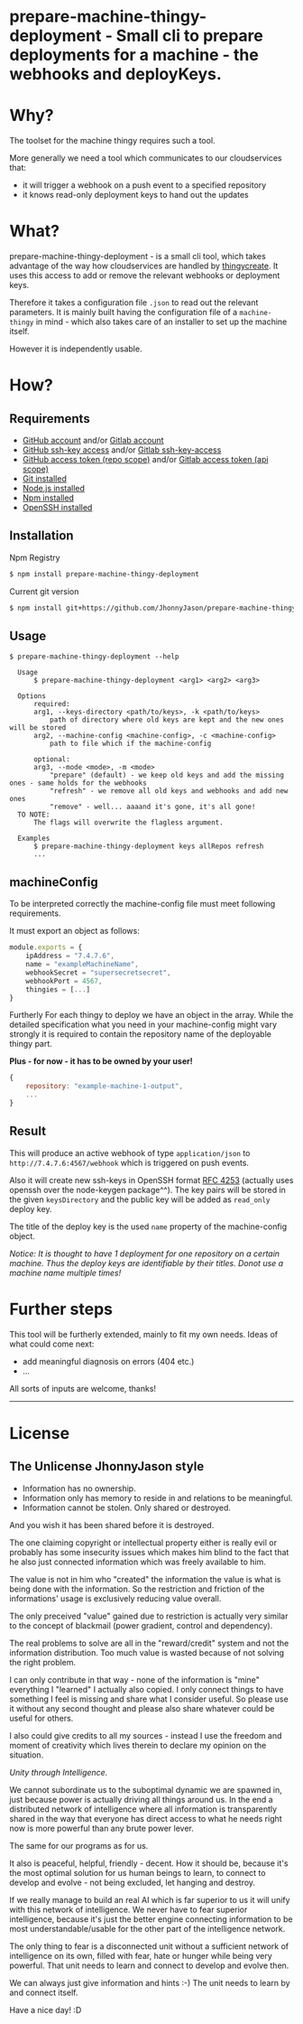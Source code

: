 # prepare-machine-thingy-deployment - Small cli to prepare deployments for a machine - the webhooks and deployKeys.

# Why?
The toolset for the machine thingy requires such a tool.

More generally we need a tool which communicates to our cloudservices that:

- it will trigger a webhook on a push event to a specified repository
- it knows read-only deployment keys to hand out the updates

# What?
prepare-machine-thingy-deployment - is a small cli tool, which takes advantage of the way how cloudservices are handled by [thingycreate](https://www.npmjs.com/package/thingycreate). It uses this access to add or remove the relevant webhooks or deployment keys.

Therefore it takes a configuration file `.json` to read out the relevant parameters. It is mainly built having the configuration file of a `machine-thingy` in mind - which also takes care of an installer to set up the machine itself.

However it is independently usable.

# How?
Requirements
------------
* [GitHub account](https://github.com/) and/or [Gitlab account](https://gitlab.com/)
* [GitHub ssh-key access](https://help.github.com/en/github/authenticating-to-github/generating-a-new-ssh-key-and-adding-it-to-the-ssh-agent) and/or [Gitlab ssh-key-access](https://docs.gitlab.com/ee/gitlab-basics/create-your-ssh-keys.html)
* [GitHub access token (repo scope)](https://github.com/settings/tokens) and/or [Gitlab access token (api scope)](https://docs.gitlab.com/ee/user/profile/personal_access_tokens.html)
* [Git installed](https://git-scm.com/)
* [Node.js installed](https://nodejs.org/)
* [Npm installed](https://www.npmjs.com/)
* [OpenSSH installed](https://www.openssh.com/)

Installation
------------

Npm Registry
``` sh
$ npm install prepare-machine-thingy-deployment
```

Current git version
``` sh
$ npm install git+https://github.com/JhonnyJason/prepare-machine-thingy-deployment-output.git
```

Usage
-----

```
$ prepare-machine-thingy-deployment --help

  Usage
      $ prepare-machine-thingy-deployment <arg1> <arg2> <arg3>
    
  Options
      required:
      arg1, --keys-directory <path/to/keys>, -k <path/to/keys>
          path of directory where old keys are kept and the new ones will be stored
      arg2, --machine-config <machine-config>, -c <machine-config>
          path to file which if the machine-config
    
      optional:
      arg3, --mode <mode>, -m <mode>  
          "prepare" (default) - we keep old keys and add the missing ones - same holds for the webhooks
          "refresh" - we remove all old keys and webhooks and add new ones
          "remove" - well... aaaand it's gone, it's all gone!
  TO NOTE:
      The flags will overwrite the flagless argument.

  Examples
      $ prepare-machine-thingy-deployment keys allRepos refresh
      ...

```

machineConfig
-----

To be interpreted correctly the machine-config file must meet following requirements.

It must export an object as follows:
```javascript
module.exports = {
    ipAddress = "7.4.7.6",
    name = "exampleMachineName",
    webhookSecret = "supersecretsecret",
    webhookPort = 4567,
    thingies = [...]
}
```
Furtherly For each thingy to deploy we have an object in the array.
While the detailed specification what you need in your machine-config might vary strongly it is required to contain the repository name of the deployable thingy part. 

**Plus - for now - it has to be owned by your user!**
```javascript
{
    repository: "example-machine-1-output",
    ...
}
```

Result
-----
This will produce an active webhook of type `application/json` to `http://7.4.7.6:4567/webhook` which is triggered on push events.

Also it will create new ssh-keys in OpenSSH format [RFC 4253](https://tools.ietf.org/html/rfc4253#section-6.6) (actually uses openssh over the node-keygen package^^). The key pairs will be stored in the given `keysDirectory` and the public key will be added as `read_only` deploy key.

The title of the deploy key is the used `name` property of the machine-config object.

*Notice: It is thought to have 1 deployment for one repository on a certain machine. Thus the deploy keys are identifiable by their titles. Donot use a machine name multiple times!*

# Further steps
This tool will be furtherly extended, mainly to fit my own needs.
Ideas of what could come next:

- add meaningful diagnosis on errors (404 etc.)
- ...

All sorts of inputs are welcome, thanks!

---

# License

## The Unlicense JhonnyJason style

- Information has no ownership.
- Information only has memory to reside in and relations to be meaningful.
- Information cannot be stolen. Only shared or destroyed.

And you wish it has been shared before it is destroyed.

The one claiming copyright or intellectual property either is really evil or probably has some insecurity issues which makes him blind to the fact that he also just connected information which was freely available to him.

The value is not in him who "created" the information the value is what is being done with the information.
So the restriction and friction of the informations' usage is exclusively reducing value overall.

The only preceived "value" gained due to restriction is actually very similar to the concept of blackmail (power gradient, control and dependency).

The real problems to solve are all in the "reward/credit" system and not the information distribution. Too much value is wasted because of not solving the right problem.

I can only contribute in that way - none of the information is "mine" everything I "learned" I actually also copied.
I only connect things to have something I feel is missing and share what I consider useful. So please use it without any second thought and please also share whatever could be useful for others. 

I also could give credits to all my sources - instead I use the freedom and moment of creativity which lives therein to declare my opinion on the situation. 

*Unity through Intelligence.*

We cannot subordinate us to the suboptimal dynamic we are spawned in, just because power is actually driving all things around us.
In the end a distributed network of intelligence where all information is transparently shared in the way that everyone has direct access to what he needs right now is more powerful than any brute power lever.

The same for our programs as for us.

It also is peaceful, helpful, friendly - decent. How it should be, because it's the most optimal solution for us human beings to learn, to connect to develop and evolve - not being excluded, let hanging and destroy.

If we really manage to build an real AI which is far superior to us it will unify with this network of intelligence.
We never have to fear superior intelligence, because it's just the better engine connecting information to be most understandable/usable for the other part of the intelligence network.

The only thing to fear is a disconnected unit without a sufficient network of intelligence on its own, filled with fear, hate or hunger while being very powerful. That unit needs to learn and connect to develop and evolve then.

We can always just give information and hints :-) The unit needs to learn by and connect itself.

Have a nice day! :D